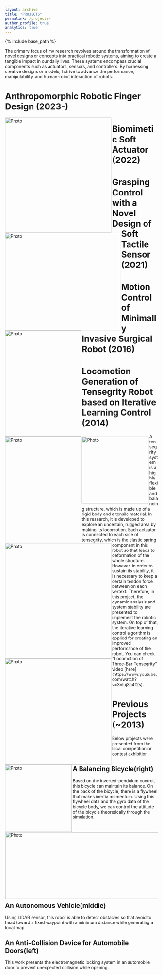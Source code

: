 ```yaml
---
layout: archive
title: "PROJECTS"
permalink: /projects/
author_profile: true
analytics: true
---
```


{% include base_path %}

The primary focus of my research revolves around the transformation of novel designs or concepts into practical robotic systems, aiming to create a tangible impact in our daily lives. These systems encompass crucial components such as actuators, sensors, and controllers. By harnessing creative designs or models, I strive to advance the performance, manipulability, and human-robot interaction of robots.



# Anthropomorphic Robotic Finger Design (2023-)
<img align="left" src="https://hansy628.github.io/mshan_project/files/prototype.jpg" alt="Photo" style="width: 350px; height: 380px; border-radius: 1px"/>
<img align="left" src="https://hansy628.github.io/mshan_project/files/finger_design1.jpg" alt="Photo" style="width: 380px; height: 320px; border-radius: 1px"/>



# Biomimetic Soft Actuator (2022)
<img align="left" src="https://hansy628.github.io/mshan_project/files/lce_concept.jpg" alt="Photo" style="width: 250px; height: 350px; border-radius: 1px"/>
<img align="left" src="https://hansy628.github.io/mshan_project/files/Sequence 01.gif" alt="Photo" style="width: 250px; height: 350px; border-radius: 1px"/>


# Grasping Control with a Novel Design of Soft Tactile Sensor (2021)

<img align="left" src="https://hansy628.github.io/mshan_project/files/softsensor.png" alt="Photo" style="width: 220px; height: 220px; border-radius: 1px"/>
<img align="left" src="https://hansy628.github.io/mshan_project/files/mrac_vid_1030_1.gif" alt="Photo" style="width: 350px; height: 380px; border-radius: 1px"/>



# Motion Control of Minimally Invasive Surgical Robot (2016)
<img align="left" src="https://hansy628.github.io/mshan_project/files/misrobot.jpg" alt="Photo" style="width: 350px; border-radius: 1px"/>



# Locomotion Generation of Tensegrity Robot based on Iterative Learning Control (2014)
<img align="left" src="https://hansy628.github.io/mshan_project/files/tensegrity.jpg" alt="Photo" style="width: 220px; border-radius: 1px"/>
A tensegrity system is a highly flexible and balancing structure, which is made up of a rigid body and a tensile material. In this research, it is developed to explore an uncertain, rugged area by making its locomotion. Each actuator is connected to each side of tensegrity, which is the elastic spring component in this robot so that leads to deformation of the whole structure. However, in order to sustain its stability, it is necessary to keep a certain tendon force between on each vertext. Therefore, in this project, the dynamic analysis and system stability are presented to implement the robotic system. On top of that, the iterative learning control algorithm is applied for creating an improved performance of the robot. You can check "Locomotion of Three-Bar Tensegrity" video [here](https://www.youtube.com/watch?v=3nluj3a4f2s). 


# Previous Projects (~2013)

Below projects were presented from the local competition or contest exhibition.
<img align="left" src="https://hansy628.github.io/mshan_project/files/prev_threetoone.jpg" alt="Photo" style="width: 980px; height: 220px; border-radius: 1px; padding: 1px 1px 10px 1px"/>

## A Balancing Bicycle(right)
Based on the inverted-pendulum control, this bicycle can maintain its balance. 
On the back of the bicycle, there is a flywheel that makes inertia momentum. 
Using this flywheel data and the gyro data of the bicycle body, we can control the attitude of the bicycle theoretically through the simulation.

## An Autonomous Vehicle(middle)
Using LIDAR sensor, this robot is able to detect obstacles so that avoid to head toward a fixed waypoint with a minimum distance while generating a local map.

## An Anti-Collision Device for Automobile Doors(left)
This work presents the electromagnetic locking system in an automobile door to prevent unexpected collision while opening.

